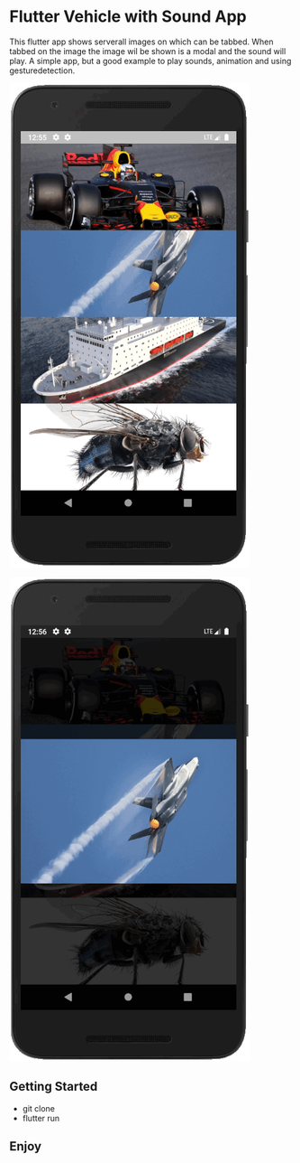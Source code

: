 # Flutter Vehicle with Sound App

This flutter app shows serverall images on which can be tabbed.
When tabbed on the image the image wil be shown is a modal and the sound will play. A simple app, but a good example to play sounds, animation and using gesturedetection.

![alt text](./doc/main.png)

![alt text](./doc/modal.png)

## Getting Started

- git clone
- flutter run

## Enjoy

